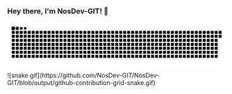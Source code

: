 ### Hey there, I'm NosDev-GIT! 👋

<picture>
  <source media="(prefers-color-scheme: dark)" srcset="https://raw.githubusercontent.com/NosDev-GIT/NosDev-GIT/snek-output/github-contribution-grid-snake-dark.svg">
  <source media="(prefers-color-scheme: light)" srcset="https://raw.githubusercontent.com/NosDev-GIT/NosDev-GIT/snek-output/github-contribution-grid-snake.svg">
  <img alt="github contribution grid snake animation" src="https://raw.githubusercontent.com/NosDev-GIT/NosDev-GIT/snek-output/github-contribution-grid-snake.svg">
</picture>
![snake gif](https://github.com/NosDev-GIT/NosDev-GIT/blob/output/github-contribution-grid-snake.gif)
